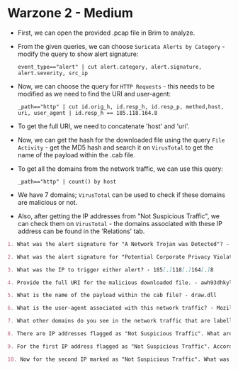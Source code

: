 # Warzone 2 - Medium

* First, we can open the provided .pcap file in Brim to analyze.

* From the given queries, we can choose ```Suricata Alerts by Category``` - modify the query to show alert signature:

  ```event_type=="alert" | cut alert.category, alert.signature, alert.severity, src_ip```

* Now, we can choose the query for ```HTTP Requests``` - this needs to be modified as we need to find the URI and user-agent:

  ```_path=="http" | cut id.orig_h, id.resp_h, id.resp_p, method,host, uri, user_agent | id.resp_h == 185.118.164.8```

* To get the full URI, we need to concatenate 'host' and 'uri'.

* Now, we can get the hash for the downloaded file using the query ```File Activity``` - get the MD5 hash and search it on ```VirusTotal``` to get the name of the payload within the .cab file.

* To get all the domains from the network traffic, we can use this query:

  ```_path=="http" | count() by host```

* We have 7 domains; ```VirusTotal``` can be used to check if these domains are malicious or not.

* Also, after getting the IP addresses from "Not Suspicious Traffic", we can check them on ```VirusTotal``` - the domains associated with these IP address can be found in the 'Relations' tab.

```markdown
1. What was the alert signature for "A Network Trojan was Detected"? - ET MALWARE Likely Evil EXE download from MSXMLHTTP non-exe extension M2

2. What was the alert signature for "Potential Corporate Privacy Violation"? - ET POLICY PE EXE or DLL Windows file download HTTP

3. What was the IP to trigger either alert? - 185[.]118[.]164[.]8

4. Provide the full URI for the malicious downloaded file. - awh93dhkylps5ulnq-be[.]com/czwih/fxla[.]php?l=gap1[.]cab

5. What is the name of the payload within the cab file? - draw.dll

6. What is the user-agent associated with this network traffic? - Mozilla/4.0 (compatible; MSIE 7.0; Windows NT 10.0; WOW64; Trident/8.0; .NET4.0C; .NET4.0E)

7. What other domains do you see in the network traffic that are labelled as malicious by VirusTotal? - a-zcorner[.]com,knockoutlights[.]com

8. There are IP addresses flagged as "Not Suspicious Traffic". What are the IP addresses? - 64[.]225[.]65[.]166,142[.]93[.]211[.]176

9. For the first IP address flagged as "Not Suspicious Traffic". According to VirusTotal, there are several domains associated with this one IP address that was flagged as malicious. What were the domains you spotted in the network traffic associated with this IP address? - safebanktest[.]top,tocsicambar[.]xyz,ulcertification[.]xyz

10. Now for the second IP marked as "Not Suspicious Traffic". What was the domain you spotted in the network traffic associated with this IP address? - 2partscow[.]top
```
